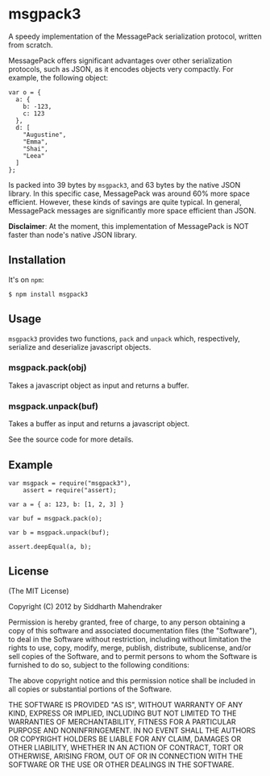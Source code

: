 # msgpack3

A speedy implementation of the MessagePack serialization protocol, written
from scratch.

MessagePack offers significant advantages over other serialization protocols,
such as JSON, as it encodes objects very compactly. For example, the following
object:

```
var o = {
  a: {
    b: -123,
    c: 123
  },
  d: [
    "Augustine",
    "Emma",
    "Shai",
    "Leea"
  ]
};
```

Is packed into 39 bytes by `msgpack3`, and 63 bytes by the native JSON library.
In this specific case, MessagePack was around 60% more space efficient. However,
these kinds of savings are quite typical. In general, MessagePack messages are
significantly more space efficient than JSON.

**Disclaimer**: At the moment, this implementation of MessagePack is NOT faster
than node's native JSON library.

## Installation

It's on `npm`:

```
$ npm install msgpack3
```

## Usage

`msgpack3` provides two functions, `pack` and `unpack` which, respectively,
serialize and deserialize javascript objects.

### msgpack.pack(obj)

Takes a javascript object as input and returns a buffer.

### msgpack.unpack(buf)

Takes a buffer as input and returns a javascript object.

See the source code for more details.

## Example

```
var msgpack = require("msgpack3"),
    assert = require("assert);

var a = { a: 123, b: [1, 2, 3] }

var buf = msgpack.pack(o);

var b = msgpack.unpack(buf);

assert.deepEqual(a, b);
```

## License

(The MIT License)

Copyright (C) 2012 by Siddharth Mahendraker

Permission is hereby granted, free of charge, to any person obtaining a copy
of this software and associated documentation files (the "Software"), to deal
in the Software without restriction, including without limitation the rights
to use, copy, modify, merge, publish, distribute, sublicense, and/or sell
copies of the Software, and to permit persons to whom the Software is
furnished to do so, subject to the following conditions:

The above copyright notice and this permission notice shall be included in
all copies or substantial portions of the Software.

THE SOFTWARE IS PROVIDED "AS IS", WITHOUT WARRANTY OF ANY KIND, EXPRESS OR
IMPLIED, INCLUDING BUT NOT LIMITED TO THE WARRANTIES OF MERCHANTABILITY,
FITNESS FOR A PARTICULAR PURPOSE AND NONINFRINGEMENT. IN NO EVENT SHALL THE
AUTHORS OR COPYRIGHT HOLDERS BE LIABLE FOR ANY CLAIM, DAMAGES OR OTHER
LIABILITY, WHETHER IN AN ACTION OF CONTRACT, TORT OR OTHERWISE, ARISING FROM,
OUT OF OR IN CONNECTION WITH THE SOFTWARE OR THE USE OR OTHER DEALINGS IN
THE SOFTWARE.
